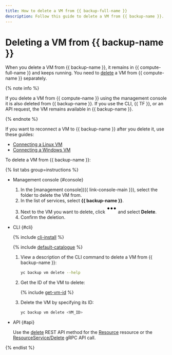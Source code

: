 ```yaml
---
title: How to delete a VM from {{ backup-full-name }}
description: Follow this guide to delete a VM from {{ backup-name }}.
---
```


# Deleting a VM from {{ backup-name }}

When you delete a VM from {{ backup-name }}, it remains in {{ compute-full-name }} and keeps running. You need to [delete](../../compute/operations/vm-control/vm-delete.md) a VM from {{ compute-name }} separately.

{% note info %}

If you delete a VM from {{ compute-name }} using the management console it is also deleted from {{ backup-name }}. If you use the CLI, {{ TF }}, or an API request, the VM remains available in {{ backup-name }}.

{% endnote %}

If you want to reconnect a VM to {{ backup-name }} after you delete it, use these guides:

* [Connecting a Linux VM](connect-vm-linux.md)
* [Connecting a Windows VM](connect-vm-windows.md)

To delete a VM from {{ backup-name }}:

{% list tabs group=instructions %}

- Management console {#console}

  1. In the [management console]({{ link-console-main }}), select the folder to delete the VM from.
  1. In the list of services, select **{{ backup-name }}**.
  1. Next to the VM you want to delete, click ![image](../../_assets/console-icons/ellipsis.svg) and select **Delete**.
  1. Confirm the deletion.

- CLI {#cli}

  {% include [cli-install](../../_includes/cli-install.md) %}

  {% include [default-catalogue](../../_includes/default-catalogue.md) %}

  1. View a description of the CLI command to delete a VM from {{ backup-name }}:

      ```bash
      yc backup vm delete --help
      ```

  1. Get the ID of the VM to delete:

      {% include [get-vm-id](../../_includes/backup/operations/get-vm-id.md) %}

  1. Delete the VM by specifying its ID:

      ```bash
      yc backup vm delete <VM_ID>
      ```

- API {#api}

  Use the [delete](../backup/api-ref/Resource/delete.md) REST API method for the [Resource](../backup/api-ref/Resource/index.md) resource or the [ResourceService/Delete](../backup/api-ref/grpc/Resource/delete.md) gRPC API call.

{% endlist %}
